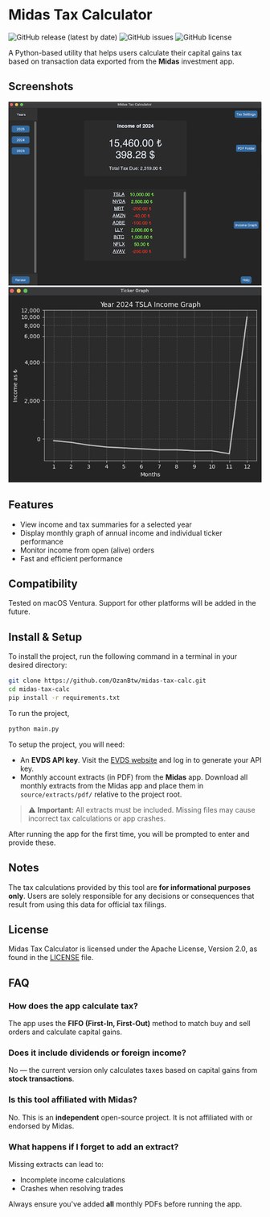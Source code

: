 # Midas Tax Calculator

![GitHub release (latest by date)](https://img.shields.io/github/v/release/OzanBtw/midas-tax-calc)
![GitHub issues](https://img.shields.io/github/issues/OzanBtw/midas-tax-calc)
![GitHub license](https://img.shields.io/github/license/OzanBtw/midas-tax-calc?style=flat)

A Python-based utility that helps users calculate their capital gains tax based on transaction data exported from the **Midas** investment app.

## Screenshots

![Screenshot 1](./source/screenshots/screen_1.png)
![Screenshot 2](./source/screenshots/screen_2.png)


## Features

- View income and tax summaries for a selected year
- Display monthly graph of annual income and individual ticker performance
- Monitor income from open (alive) orders
- Fast and efficient performance

## Compatibility
Tested on macOS Ventura. Support for other platforms will be added in the future.

## Install & Setup
To install the project, run the following command in a terminal in your desired directory:

```bash
git clone https://github.com/OzanBtw/midas-tax-calc.git
cd midas-tax-calc
pip install -r requirements.txt
```

To run the project,
```bash
python main.py
```

To setup the project, you will need:

- An **EVDS API key**. Visit the [EVDS website](https://evds2.tcmb.gov.tr/) and log in to generate your API key.
- Monthly account extracts (in PDF) from the **Midas** app. Download all monthly extracts from the Midas app and place them in `source/extracts/pdf/` relative to the project root. 
> ⚠️ **Important:** All extracts must be included. Missing files may cause incorrect tax calculations or app crashes.

After running the app for the first time, you will be prompted to enter and provide these.

## Notes

The tax calculations provided by this tool are **for informational purposes only**. Users are solely responsible for any decisions or consequences that result from using this data for official tax filings.


## License

Midas Tax Calculator is licensed under the Apache License, Version 2.0, as found in the [LICENSE](https://github.com/OzanBtw/midas-tax-calc/blob/main/LICENSE) file.



## FAQ

### How does the app calculate tax?
The app uses the **FIFO (First-In, First-Out)** method to match buy and sell orders and calculate capital gains.

### Does it include dividends or foreign income?
No — the current version only calculates taxes based on capital gains from **stock transactions**.


### Is this tool affiliated with Midas?
No. This is an **independent** open-source project. It is not affiliated with or endorsed by Midas.


### What happens if I forget to add an extract?
Missing extracts can lead to:
- Incomplete income calculations
- Crashes when resolving trades

Always ensure you've added **all** monthly PDFs before running the app.



